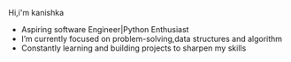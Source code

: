 Hi,i'm kanishka
- Aspiring software Engineer|Python Enthusiast
- I’m currently focused on problem-solving,data structures and algorithm
- Constantly learning and building projects to sharpen my skills

  


<!---
Kanishka398/Kanishka398 is a ✨ special ✨ repository because its `README.md` (this file) appears on your GitHub profile.
You can click the Preview link to take a look at your changes.
--->
